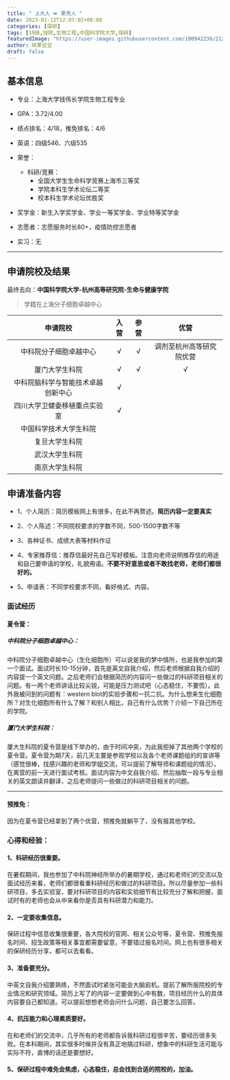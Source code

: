 ```yaml
---
title: " 上大人 ⏩ 果壳人 "
date: 2023-01-12T12:07:02+08:00
categories: [保研]
tags: [19级,钱院,生物工程,中国科学院大学,保研]
featuredImage: "https://user-images.githubusercontent.com/100942238/212333456-2b7cd0cf-0fcd-4a4e-afba-b17e882e70c8.png"
author: 缤果豆豆
draft: false
---
```




## 基本信息

- 专业：上海大学钱伟长学院生物工程专业

- GPA：3.72/4.00

- 绩点排名：4/18，推免排名：4/6

- 英语：四级546、六级535

- 荣誉：
  - 科研/竞赛：
    - 全国大学生生命科学竞赛上海市三等奖
    - 学院本科生学术论坛二等奖
    - 校本科生学术论坛优胜奖

- 奖学金：新生入学奖学金、学业一等奖学金、学业特等奖学金

- 志愿者：志愿服务时长80+，疫情防控志愿者

- 实习：无



---

## 申请院校及结果

最终去向：**中国科学院大学-杭州高等研究院-生命与健康学院**

> 学籍在上海分子细胞卓越中心





|              申请院校              | 入营 | 参营 |           优营           |
| :--------------------------------: | :--: | :--: | :----------------------: |
|       中科院分子细胞卓越中心       |  √   |  √   | 调剂至杭州高等研究院优营 |
|           厦门大学生科院           |  √   |  √   |            √             |
| 中科院脑科学与智能技术卓越创新中心 |  √   |      |                          |
|    四川大学卫健委移植重点实验室    |  √   |      |                          |
|       中国科学技术大学生科院       |      |      |                          |
|           复旦大学生科院           |      |      |                          |
|           武汉大学生科院           |      |      |                          |
|           南京大学生科院           |      |      |                          |





## 申请准备内容

- 1、个人简历：简历模板网上有很多，在此不再赘述。**简历内容一定要真实**

- 2、个人陈述：不同院校要求的字数不同，500-1500字数不等

- 3、各种证书、成绩大表等材料作证

- 4、专家推荐信：推荐信最好先自己写好模板。注意向老师说明推荐信的用途和自己要申请的学校，礼貌用语。**不要不好意思或者不敢找老师，老师们都很好的。**

- 5、申请表：不同学校要求不同，看好格式、内容。



### 面试经历

#### 夏令营：

##### 中科院分子细胞卓越中心：

中科院分子细胞卓越中心（生化细胞所）可以说是我的梦中情所，也是我参加的第一个面试。面试时长10-15分钟，首先是英文自我介绍，然后老师根据自我介绍的内容提一个英文问题。之后老师们会根据简历的内容问一些做过的科研项目相关的问题。有一两个老师讲话比较尖锐，可能是压力测试吧（心态稳住，不要慌）。此外我被问到的问题有：western blot的实验步骤和一抗二抗。为什么想来生化细胞所？对生化细胞所有什么了解？和别人相比，自己有什么优势？介绍一下自己所在的学院。

##### 厦门大学生科院：

厦大生科院的夏令营是线下举办的，由于时间冲突，为此我拒掉了其他两个学校的夏令营。夏令营为期7天，前几天主要是参观学校以及各个老师课题组的的宣讲等（感觉很棒，找感兴趣的老师和学姐交流，可以提前了解导师和课题组的情况）。在离营的前一天进行面试考核。面试内容为中文自我介绍、然后抽取一段与专业相关的英文朗读并翻译，之后老师提问一些做过的科研项目相关的问题。



---

#### 预推免：

因为在夏令营已经拿到了两个优营，预推免就躺平了，没有报其他学校。

### 心得和经验：

#### 1、科研经历很重要。

在暑假期间，我也参加了中科院神经所举办的暑期学校，通过和老师们的交流以及面试经历来看，老师们都很看重科研经历和做过的科研项目。所以尽量参加一些科研项目，多去实验室，要对科研项目的内容和实验细节有比较充分了解和把握，面试时有的老师也会从中来看你是否具有科研潜力和能力。

#### 2、一定要收集信息。

保研过程中信息收集很重要，各大院校的官网、相关公众号等，夏令营、预推免报名时间、招生政策等相关事宜都需要留意，不要错过报名时间。网上也有很多相关的保研经历分享，都可以去看看。

#### 3、准备要充分。

中英文自我介绍要熟练，不然面试时紧张可能会大脑宕机。提前了解所报院校的专业情况和研究领域。简历上写了的内容一定要做到心中有数，项目经历什么的具体内容要自己都知道。可以提前想想老师会问什么问题，自己要怎么回答。

#### 4、抗压能力和心理素质要好。

在和老师们的交流中，几乎所有的老师都告诉我科研过程很辛苦，要经历很多失败。在本科期间，其实很多时候并没有真正地搞过科研，想象中的科研生活可能与实际不符，直博的话还是要想好。



#### 5、保研过程中难免会焦虑，心态稳住，总会找到合适的院校的，加油。

